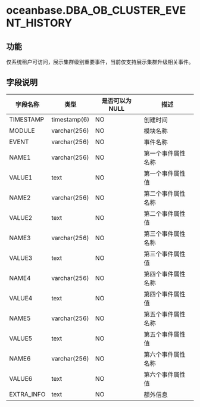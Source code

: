 # oceanbase.DBA_OB_CLUSTER_EVENT_HISTORY

## 功能

仅系统租户可访问，展示集群级别重要事件，当前仅支持展示集群升级相关事件。

## 字段说明

| 字段名称 | 类型 | 是否可以为 NULL | 描述 |
| --- | --- | --- | --- |
| TIMESTAMP | timestamp(6) | NO  | 创建时间 |
| MODULE  | varchar(256) | NO  | 模块名称 |
| EVENT   | varchar(256)  | NO  | 事件名称 |
| NAME1   | varchar(256) | NO  | 第一个事件属性名称 |
| VALUE1  | text    | NO  | 第一个事件属性值 |
| NAME2 | varchar(256) | NO  | 第二个事件属性名称 |
| VALUE2 | text  | NO  | 第二个事件属性值 |
| NAME3 | varchar(256) | NO  | 第三个事件属性名称 |
| VALUE3  | text | NO  | 第三个事件属性值 |
| NAME4 | varchar(256) | NO  | 第四个事件属性名称 |
| VALUE4 | text | NO  | 第四个事件属性值 |
| NAME5 | varchar(256) | NO  | 第五个事件属性名称 |
| VALUE5 | text | NO  | 第五个事件属性值 |
| NAME6  | varchar(256) | NO  | 第六个事件属性名称 |
| VALUE6 | text | NO  | 第六个事件属性值 |
| EXTRA_INFO | text  | NO  | 额外信息 |

